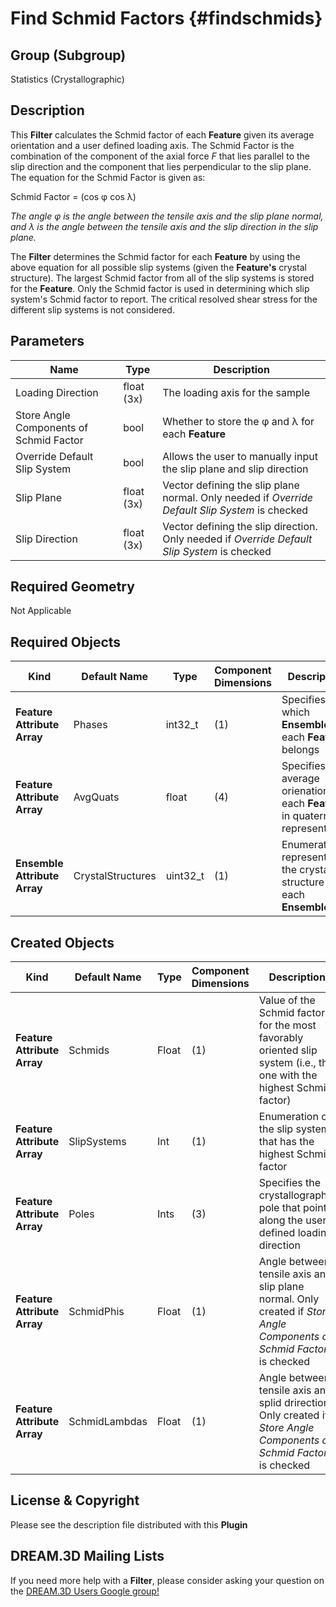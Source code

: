 Find Schmid Factors {#findschmids}
=============

## Group (Subgroup) ##
Statistics (Crystallographic)

## Description ##
This **Filter** calculates the Schmid factor of each **Feature** given its average orientation and a user defined loading axis. The Schmid Factor is the combination of the component of the axial force _F_ that lies parallel to the slip direction and the component that lies perpendicular to the slip plane.  The equation for the Schmid Factor is given as:

Schmid Factor = (cos &phi; cos &lambda;)

*The angle &phi; is the angle between the tensile axis and the slip plane normal, and &lambda; is the angle between the tensile axis and the slip direction in the slip plane.*
 
The **Filter** determines the Schmid factor for each **Feature** by using the above equation for all possible slip systems (given the **Feature's** crystal structure).  The largest Schmid factor from all of the slip systems is stored for the **Feature**. Only the Schmid factor is used in determining which slip system's Schmid factor to report.  The critical resolved shear stress for the different slip systems is not considered. 

## Parameters ##
| Name | Type | Description |
|------|------| ----------- |
| Loading Direction | float (3x) | The loading axis for the sample |
| Store Angle Components of Schmid Factor | bool | Whether to store the &phi; and &lambda; for each **Feature** |
| Override Default Slip System | bool | Allows the user to manually input the slip plane and slip direction |
| Slip Plane | float (3x) | Vector defining the slip plane normal. Only needed if _Override Default Slip System_ is checked |
| Slip Direction | float (3x) | Vector defining the slip direction. Only needed if _Override Default Slip System_ is checked |

## Required Geometry ##
Not Applicable

## Required Objects ##

| Kind | Default Name | Type | Component Dimensions | Description |
|------|--------------|------|----------------------|-------------|
| **Feature Attribute Array** | Phases | int32_t | (1) | Specifies to which **Ensemble** each **Feature** belongs |
| **Feature Attribute Array** | AvgQuats | float | (4) | Specifies the average orienation of each **Feature** in quaternion representation |
| **Ensemble Attribute Array** | CrystalStructures | uint32_t | (1) | Enumeration representing the crystal structure for each **Ensemble** |

## Created Objects ##

| Kind | Default Name | Type | Component Dimensions | Description |
|------|--------------|------|----------------------|-------------|
| **Feature Attribute Array** | Schmids | Float | (1) | Value of the Schmid factor for the most favorably oriented slip system (i.e., the one with the highest Schmid factor) |
| **Feature Attribute Array** | SlipSystems | Int | (1) | Enumeration of the slip system that has the highest Schmid factor |
| **Feature Attribute Array** | Poles | Ints | (3) | Specifies the crystallographic pole that points along the user defined loading direction |
| **Feature Attribute Array** | SchmidPhis | Float | (1) | Angle between tensile axis and slip plane normal. Only created if _Store Angle Components of Schmid Factor_ is checked |
| **Feature Attribute Array** | SchmidLambdas | Float | (1) | Angle between tensile axis and splid drirection. Only created if _Store Angle Components of Schmid Factor_ is checked |


## License & Copyright ##

Please see the description file distributed with this **Plugin**

## DREAM.3D Mailing Lists ##

If you need more help with a **Filter**, please consider asking your question on the [DREAM.3D Users Google group!](https://groups.google.com/forum/?hl=en#!forum/dream3d-users)


